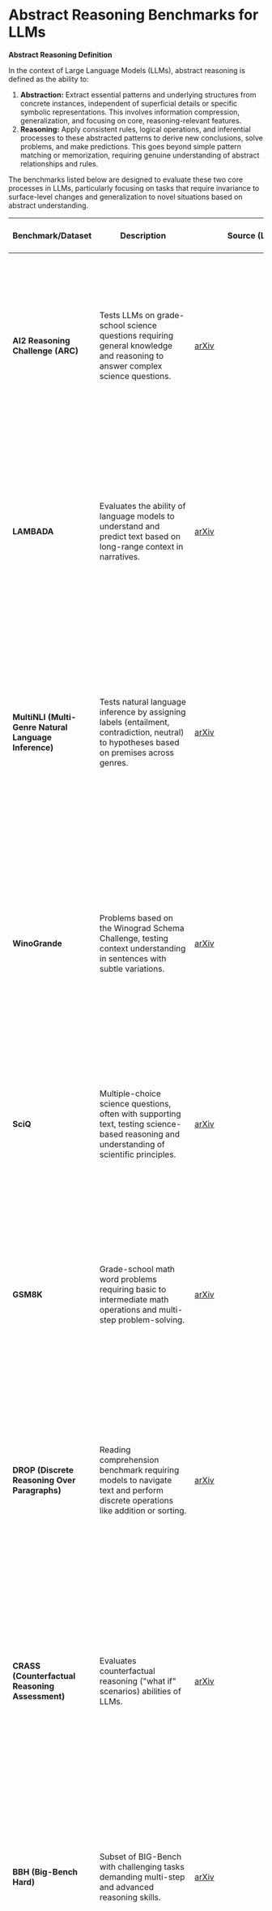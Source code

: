 # Abstract Reasoning Benchmarks for LLMs

**Abstract Reasoning Definition**

In the context of Large Language Models (LLMs), abstract reasoning is defined as the ability to:

1.  **Abstraction:** Extract essential patterns and underlying structures from concrete instances, independent of superficial details or specific symbolic representations. This involves information compression, generalization, and focusing on core, reasoning-relevant features.
2.  **Reasoning:** Apply consistent rules, logical operations, and inferential processes to these abstracted patterns to derive new conclusions, solve problems, and make predictions. This goes beyond simple pattern matching or memorization, requiring genuine understanding of abstract relationships and rules.

The benchmarks listed below are designed to evaluate these two core processes in LLMs, particularly focusing on tasks that require invariance to surface-level changes and generalization to novel situations based on abstract understanding.

| Benchmark/Dataset | Description | Source (Link) | Abstract Reasoning Relevance |
|---|---|---|---|
| **AI2 Reasoning Challenge (ARC)** | Tests LLMs on grade-school science questions requiring general knowledge and reasoning to answer complex science questions. | [arXiv](https://arxiv.org/abs/1803.05457) | **Abstraction & Rule Application:**  Science questions often require abstracting scientific principles and applying them to specific scenarios.  Moving beyond factual recall, it tests the ability to reason with abstract concepts in science. |
| **LAMBADA** | Evaluates the ability of language models to understand and predict text based on long-range context in narratives. | [arXiv](https://arxiv.org/abs/1606.06031) | **Abstraction of Narrative Structure:** Understanding long narratives demands abstraction of the overall narrative structure and coherence.  Predicting text based on long context requires reasoning about abstract narrative flows and thematic elements. |
| **MultiNLI (Multi-Genre Natural Language Inference)** | Tests natural language inference by assigning labels (entailment, contradiction, neutral) to hypotheses based on premises across genres. | [arXiv](https://arxiv.org/abs/1704.05426) | **Abstracting Sentence Meaning & Logical Rules:**  Deep NLI requires abstracting the meaning of sentences and applying logical rules to determine relationships (entailment, contradiction). This goes beyond surface-level keyword matching and requires abstract semantic understanding. |
| **WinoGrande** | Problems based on the Winograd Schema Challenge, testing context understanding in sentences with subtle variations. | [arXiv](https://arxiv.org/abs/1907.10641) | **Abstract Contextual Reasoning:** Winograd Schemas test pronoun resolution and require nuanced contextual understanding. Solving them involves abstractly reasoning about the situation and entities described, going beyond simple word associations. |
| **SciQ** | Multiple-choice science questions, often with supporting text, testing science-based reasoning and understanding of scientific principles. | [arXiv](https://arxiv.org/abs/1707.06209) | **Applying Abstract Scientific Rules:** Answering science questions in SciQ requires applying abstract scientific principles and rules to specific questions, often involving deduction and inference from supporting text. |
| **GSM8K** | Grade-school math word problems requiring basic to intermediate math operations and multi-step problem-solving. | [arXiv](https://arxiv.org/abs/2110.14168) | **Abstraction of Mathematical Concepts & Rules:** Math word problems necessitate abstracting the mathematical concepts and operations described in natural language.  Solving them involves applying abstract mathematical rules and logical steps. |
| **DROP (Discrete Reasoning Over Paragraphs)** | Reading comprehension benchmark requiring models to navigate text and perform discrete operations like addition or sorting. | [arXiv](https://arxiv.org/abs/1903.00161) | **Abstracting Numerical & Relational Information for Rule-Based Operations:** DROP explicitly tests the ability to abstract numerical and relational information from text and apply discrete reasoning rules (addition, sorting) to answer questions. |
| **CRASS (Counterfactual Reasoning Assessment)** | Evaluates counterfactual reasoning ("what if" scenarios) abilities of LLMs. | [arXiv](https://arxiv.org/abs/2112.11941) | **Abstracting Hypothetical Worlds & Causal Rules:** Counterfactual reasoning inherently involves abstracting away from the real world and constructing hypothetical scenarios. It tests the ability to reason about cause and effect and apply rules in these abstract, alternative contexts. |
| **BBH (Big-Bench Hard)** | Subset of BIG-Bench with challenging tasks demanding multi-step and advanced reasoning skills. | [arXiv](https://arxiv.org/abs/2210.09261) | **Diverse Abstract Reasoning Tasks:** BBH encompasses a wide range of challenging tasks, many of which inherently require abstract reasoning, complex problem-solving, and the application of diverse rules and patterns in novel domains. |
| **AGIEval** | Collection of standardized tests (GRE, GMAT, SAT, LSAT, etc.) evaluating reasoning and problem-solving across academic/professional scenarios. | [arXiv](https://arxiv.org/abs/2304.06364) | **Standardized Tests of Abstract Reasoning Abilities:** Standardized tests like GRE, GMAT, and LSAT often contain sections specifically designed to test abstract reasoning, logical deduction, and analytical skills, reflecting a broad range of abstract cognitive abilities. |
| **BoolQ** | Yes/no questions from Google searches with Wikipedia context, testing inference from non-explicit contextual information. | [arXiv](https://arxiv.org/abs/1905.10044) |  **Abstract Inference from Context:** While focused on question answering, BoolQ can involve abstract inference when the answer is not directly stated. It requires understanding implicit relationships and applying logical rules to deduce the correct yes/no answer from context. |
| **PIQA (Physical Interaction: Question Answering)** | Tests knowledge of the physical world through hypothetical scenarios and solutions. | [arXiv](https://arxiv.org/abs/1911.11641) | **Abstracting Physical Laws & Commonsense Rules:** Reasoning about physical interactions involves abstracting physical laws and common-sense rules to understand hypothetical situations and predict outcomes in the physical world. |
| **CodeXGLUE** | Evaluates LLMs' ability to understand and work with code across tasks like code completion and translation. | [arXiv](https://arxiv.org/abs/2102.04664) | **Abstracting Code Logic & Rules:** Code understanding and generation are fundamentally abstract. It involves manipulating abstract symbols, applying logical programming rules, and reasoning about program structure and semantics. |
| **HumanEval** | Programming challenges evaluating LLMs' ability to write functional code based on instructions. | [arXiv](https://arxiv.org/abs/2107.03374) | **Abstract Rule Application in Code Generation:** Code generation requires abstract reasoning to translate natural language requirements into executable code. It tests the ability to apply programming rules and logic in an abstract symbolic domain. |
| **MBPP (Mostly Basic Python Programming)** | Python programming problems for entry-level programmers. | [arXiv](https://arxiv.org/abs/2108.07732) | **Basic Abstract Programming Logic:** Solving even basic programming problems involves abstract thinking to represent problem logic and translate it into code, applying fundamental programming rules. |
| **NPHardEval** | Dynamic benchmark focusing on reasoning via Complexity Classes. | [arXiv](https://arxiv.org/abs/2312.14890v2) | **Abstract Computational Reasoning:** Dealing with complexity classes and NP-hard problems requires abstract thinking about problem structures, algorithmic complexity, and computational limits, representing a form of abstract computational and mathematical reasoning. |
| **LLMs for Relational Reasoning (Survey)** | Research direction focusing on relational reasoning capabilities of LLMs. | [arXiv](https://arxiv.org/abs/2401.09042) | **Direct Focus on Abstract Relational Reasoning:** Relational reasoning—understanding and manipulating relationships between entities and concepts—is a core component of abstract reasoning, making this research area and related benchmarks directly relevant. |
| **Logical Reasoning Evaluation (Survey)** | Research evaluating the logical reasoning capabilities of LLMs comprehensively. | [arXiv](https://arxiv.org/abs/2306.09841) | **Direct Focus on Abstract Logical Rules:** Logical reasoning, emphasizing deduction and induction, is a specific type of abstract reasoning. Benchmarks in this area directly assess the application of abstract logical rules. |
| **PlanBench** | Benchmark for evaluating LLMs on planning and reasoning about change. | [arXiv](https://arxiv.org/abs/2206.10498) | **Abstract Planning & Rule-Based Action Sequences:** Planning, especially in dynamic environments, requires abstracting goals, actions, and states. It tests the ability to reason about sequences of actions and apply rules in abstract planning scenarios. |
| **CogEval** | Benchmark for evaluating cognitive maps and planning abilities in LLMs. | [arXiv](https://arxiv.org/abs/2309.15129) | **Abstract Cognitive Maps & Navigational Rules:** Cognitive maps are abstract representations of environments, and planning involves abstract goal paths. CogEval assesses abstract reasoning in the context of spatial reasoning and applying navigational rules within abstract maps. |
| **CRUXEval** | Benchmark for code reasoning, understanding, and execution. | [arXiv](https://arxiv.org/abs/2401.03065) | **Abstract Code Logic & Execution Rules:** Code reasoning is inherently abstract, involving logical deduction, understanding abstract data structures, and manipulating symbolic representations according to programming execution rules. |
| **MATH** | High school mathematics competition problems, requiring multi-step reasoning to solve. | [arXiv](https://arxiv.org/abs/2103.03874) | **Advanced Mathematical Abstraction:** MATH tests high-level mathematical reasoning across various domains, demanding abstraction of complex mathematical concepts and application of theorems and problem-solving strategies. |
| **AQuA** | Algebra Question Answering dataset focusing on symbolic reasoning in algebra problems. | [arXiv](https://arxiv.org/abs/2306.09467) | **Symbolic and Algebraic Abstraction:** AQuA specifically evaluates the ability to abstract algebraic problems from natural language descriptions and perform symbolic reasoning to find solutions. |
| **EntailmentBank** | Benchmark for deductive reasoning, requiring building logical proof chains in natural language. | [arXiv](https://arxiv.org/abs/2104.08661) | **Deductive Logical Abstraction:** EntailmentBank directly assesses deductive reasoning, a core aspect of abstract logic, by requiring models to understand and construct abstract logical arguments. |
| **CLUTRR** | Diagnostic benchmark for inductive reasoning from text, focusing on family relationship inference from narratives. | [arXiv](https://arxiv.org/abs/2210.10243) | **Inductive Relational Abstraction:** CLUTRR tests inductive reasoning – another key aspect of abstract thought – by requiring models to abstract relational patterns from text and generalize to new instances. |
| **HotPotQA** | Dataset for multi-hop question answering, requiring reasoning across multiple documents. | [arXiv](https://arxiv.org/abs/1809.09600) | **Multi-Document Information Abstraction & Synthesis:** HotPotQA requires abstracting relevant information from multiple documents and synthesizing it to answer complex questions, testing higher-order abstract reasoning. |
| **CommonsenseQA** | Question answering challenge targeting commonsense knowledge and reasoning. | [arXiv](https://arxiv.org/abs/1811.00937) | **Commonsense Abstraction & Inference:** CommonsenseQA assesses the ability to apply abstract commonsense knowledge to answer questions, requiring inference beyond factual recall. |
| **TimeDial** | Dataset for temporal commonsense reasoning in dialog, focusing on event sequencing and time-related inferences. | [arXiv](https://arxiv.org/abs/2106.04571) | **Temporal Abstraction & Reasoning:** TimeDial directly evaluates temporal reasoning, a form of abstract reasoning about time and event order, in the context of dialogue. |
| **SpartQA** | Textual Question Answering Benchmark for Spatial Reasoning. | [arXiv](https://arxiv.org/abs/2104.05832) | **Spatial Abstraction & Reasoning:** SpartQA focuses on spatial reasoning, testing the ability to understand and reason about spatial relationships described in text, a key aspect of abstract spatial cognition. |
| **GPQA** | Graduate-level Question Answering Dataset designed to evaluate expert knowledge and reasoning across diverse domains. | [arXiv](https://arxiv.org/abs/2311.12022) | Expert Domain Knowledge & Reasoning: GPQA goes beyond general question answering, focusing on the ability to demonstrate expert-level knowledge within specific academic domains like physics, biology, and history. It assesses the model's capacity to understand complex, nuanced questions requiring in-depth subject matter expertise and reasoning beyond typical benchmark datasets. This challenges models to move beyond superficial understanding and exhibit true expert-level comprehension. |
| **MMLU (Massive Multitask Language Understanding)** | Benchmark covering 57 diverse subjects, testing broad knowledge and reasoning. | [arXiv](https://arxiv.org/abs/2009.03300) | **Broad Abstract Knowledge Application & Reasoning:** MMLU's wide coverage tests the ability to apply abstract knowledge and reasoning across diverse domains, assessing general abstract cognitive abilities. |
| **C-Eval** | A Multi-Level Multi-Discipline Chinese Evaluation Suite, evaluating broad knowledge and reasoning in Chinese. | [https://cevalbenchmark.com/](https://cevalbenchmark.com/) | **Broad Abstract Knowledge Application & Reasoning (Chinese):** C-Eval, similar to MMLU but in Chinese, assesses broad abstract knowledge and reasoning across disciplines, but with a focus on Chinese language and cultural contexts. |
| **MR-BEN (Meta-Reasoning Benchmark)** | Benchmark for meta-reasoning, evaluating the ability to detect and analyze errors in generated reasoning steps. | [arXiv](https://arxiv.org/abs/2406.13975) | **Meta-Abstract Reasoning & Error Correction:** MR-BEN tests meta-reasoning, a higher-level abstract ability to reflect on and correct one's own reasoning process, critical for robust abstract problem-solving. |
| **UGMathBench (Undergraduate Math Benchmark)** | Diverse and dynamic benchmark for undergraduate mathematical reasoning. | [arXiv](https://arxiv.org/abs/2501.13766v1) | **Advanced Undergraduate Mathematical Abstraction:** UGMathBench focuses on the complexities of undergraduate-level mathematics, requiring advanced abstract mathematical reasoning and problem-solving skills. |
| **MARVEL (Multidimensional Abstraction and Reasoning through Visual Evaluation and Learning)** | Benchmark for multimodal abstract visual reasoning with geometric and abstract shapes. | [arXiv](https://arxiv.org/abs/2404.13591) | **Multimodal Abstract Visual Reasoning:** MARVEL directly targets abstract visual reasoning, testing the ability to understand and reason with abstract geometric shapes and visual patterns, extending abstract reasoning to the visual domain. |
| **ARB (Advanced Reasoning Benchmark)** | Benchmark for advanced reasoning in math, physics, biology, chemistry, and law, targeting expert-level reasoning. | [arXiv](https://arxiv.org/abs/2307.13692) | **Expert-Level Multi-Domain Abstract Reasoning:** ARB challenges models with expert-level questions across diverse fields, demanding advanced abstract reasoning capabilities in complex, knowledge-intensive domains. |
| **AoT Collection (Abstraction-of-Thought Collection)** | Dataset introduced with the Abstraction-of-Thought method, designed to improve reasoning through explicit abstraction. | [arXiv](https://arxiv.org/abs/2406.12442) | **Abstraction-Focused Reasoning Data:** While primarily a dataset for training, AoT Collection is inherently designed to promote and evaluate reasoning processes that explicitly incorporate abstraction, making it relevant to abstract reasoning evaluation. |
| **H-ARC (Human performance on ARC)** | Dataset and study providing robust human performance estimates on the ARC benchmark for abstract reasoning. | [arXiv](https://arxiv.org/abs/2409.01374) | **Human-Level Abstract Reasoning Baseline (ARC):** H-ARC provides a refined human baseline for the ARC benchmark, crucial for contextualizing and evaluating LLMs' abstract reasoning performance relative to human capabilities. |
